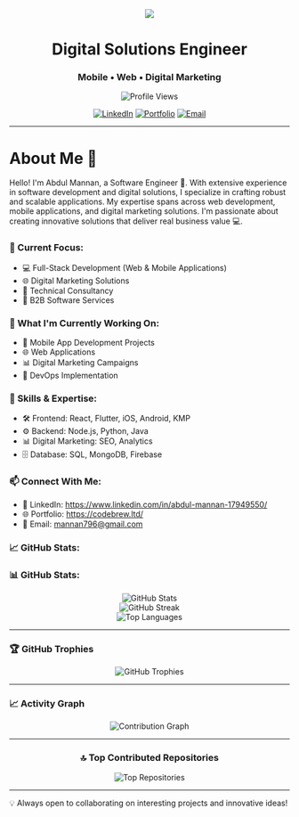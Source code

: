 <div align="center">
  <img src="https://capsule-render.vercel.app/api?type=waving&color=gradient&height=200&section=header&text=Abdul%20Mannan&fontSize=80&fontAlignY=35&animation=twinkling&fontColor=white" />
</div>

<h1 align="center">Digital Solutions Engineer</h1>
<h3 align="center">Mobile • Web • Digital Marketing</h3>

<p align="center">
  <img src="https://komarev.com/ghpvc/?username=your-username&label=Profile%20views&color=0e75b6&style=flat" alt="Profile Views" />
</p>

<div align="center">
  
  [![LinkedIn](https://img.shields.io/badge/LinkedIn-0077B5?style=for-the-badge&logo=linkedin&logoColor=white)](your-linkedin-url)
  [![Portfolio](https://img.shields.io/badge/Portfolio-000000?style=for-the-badge&logo=About.me&logoColor=white)](your-portfolio-url)
  [![Email](https://img.shields.io/badge/Email-D14836?style=for-the-badge&logo=gmail&logoColor=white)](mailto:your-email)
  
</div>

--- 

# About Me 💭

Hello! I'm Abdul Mannan, a Software Engineer 👋. With extensive experience in software development and digital solutions, I specialize in crafting robust and scalable applications. My expertise spans across web development, mobile applications, and digital marketing solutions. I'm passionate about creating innovative solutions that deliver real business value 💻.

### 🚀 Current Focus:
- 💻 Full-Stack Development (Web & Mobile Applications)
- 🌐 Digital Marketing Solutions
- 🔧 Technical Consultancy
- 🤝 B2B Software Services

### 🎯 What I'm Currently Working On:
- 📱 Mobile App Development Projects
- 🌐 Web Applications
- 📊 Digital Marketing Campaigns
- 🔄 DevOps Implementation

### 💼 Skills & Expertise:
- 🛠️ Frontend: React, Flutter, iOS, Android, KMP
- ⚙️ Backend: Node.js, Python, Java
- 📊 Digital Marketing: SEO, Analytics
- 🗄️ Database: SQL, MongoDB, Firebase

### 📫 Connect With Me:
- 💼 LinkedIn: https://www.linkedin.com/in/abdul-mannan-17949550/
- 🌐 Portfolio: https://codebrew.ltd/
- 📧 Email: mannan796@gmail.com

### 📈 GitHub Stats:
### 📊 GitHub Stats:

<div align="center">
  <img src="https://github-readme-stats.vercel.app/api?username=your-username&show_icons=true&theme=radical&hide_border=true&count_private=true" alt="GitHub Stats" />
</div>

<div align="center">
  <img src="https://github-readme-streak-stats.herokuapp.com/?user=your-username&theme=radical&hide_border=true" alt="GitHub Streak" />
</div>

<div align="center">
  <img src="https://github-readme-stats.vercel.app/api/top-langs/?username=your-username&theme=radical&hide_border=true&layout=compact" alt="Top Languages" />
</div>

---

### 🏆 GitHub Trophies
<div align="center">
  <img src="https://github-profile-trophy.vercel.app/?username=your-username&theme=radical&no-frame=true&no-bg=false&margin-w=4" alt="GitHub Trophies" />
</div>

---

### 📈 Activity Graph
<div align="center">
  <img src="https://github-readme-activity-graph.vercel.app/graph?username=your-username&theme=tokyo-night&hide_border=true" alt="Contribution Graph" />
</div>

---

<div align="center">
  <h3>🔝 Top Contributed Repositories</h3>
  <img src="https://github-contributor-stats.vercel.app/api?username=your-username&limit=5&theme=radical&combine_all_yearly_contributions=true" alt="Top Repositories" />
</div>
<!-- You can add GitHub stats widgets here -->

---
💡 Always open to collaborating on interesting projects and innovative ideas!
